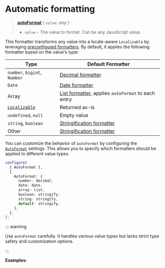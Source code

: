 <script setup>
  import DemoValueFormatter from '../../DemoValueFormatter.vue';
  import { demos } from '../preconfigured-formatters';
</script>

# Automatic formatting <Package name="format"/>

> **[autoFormat](../../../api/_localizer/format/autoFormat/index.md)** ( `value`: _any_ )
>
> - `value` - The value to format. Can be any JavaScript value.

This formatter transforms any value into a locale-aware `Localizable` by leveraging [preconfigured formatters](../index.md). By default, it applies the following formatter based on the value's type:

| Type                                                  | Default Formatter                                                               |
| ----------------------------------------------------- | ------------------------------------------------------------------------------- |
| `number`, `bigint`, `Number`                          | [Decimal formatter](../numbers/decimal.md)                                      |
| `Date`                                                | [Date formatter](../dates-and-times/date.md)                                    |
| Array                                                 | [List formatter](../lists-of-items/list.md), applies `autoFormat` to each entry |
| [`Localizable`](../../../introduction/localizable.md) | Returned as-is                                                                  |
| `undefined`, `null`                                   | Empty value                                                                     |
| `string`, `boolean`                                   | [Stringification formatter](./stringify.md)                                     |
| Other                                                 | [Stringification formatter](./stringify.md)                                     |

You can customize the behavior of `autoFormat` by configuring the [`AutoFormat`](../../../introduction/configuration.md#autoformat) settings. This allows you to specify which formatters should be applied to different value types.

```typescript
configure(
  { AutoFormat },
  {
    AutoFormat: {
      number: decimal,
      date: date,
      array: list,
      boolean: stringify,
      string: stringify,
      default: stringify,
    },
  },
);
```

::: warning

Use `autoFormat` carefully. It handles various value types but lacks strict type safety and customization options.

:::

**Examples:**

<DemoValueFormatter :demo="demos.autoFormat"/>
